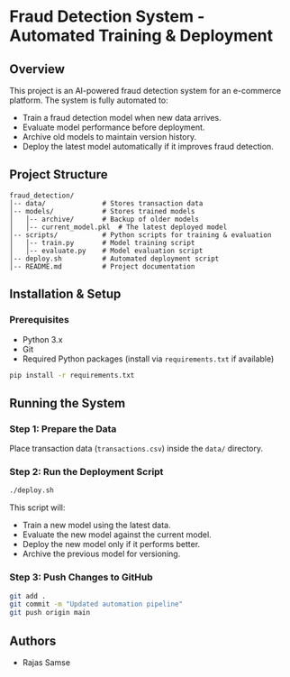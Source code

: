 # Fraud Detection System - Automated Training & Deployment

## Overview
This project is an AI-powered fraud detection system for an e-commerce platform. The system is fully automated to:

- Train a fraud detection model when new data arrives.
- Evaluate model performance before deployment.
- Archive old models to maintain version history.
- Deploy the latest model automatically if it improves fraud detection.

## Project Structure
```
fraud_detection/
│-- data/              # Stores transaction data
│-- models/            # Stores trained models
│   │-- archive/       # Backup of older models
│   │-- current_model.pkl  # The latest deployed model
│-- scripts/           # Python scripts for training & evaluation
│   │-- train.py       # Model training script
│   │-- evaluate.py    # Model evaluation script
│-- deploy.sh          # Automated deployment script
│-- README.md          # Project documentation
```

## Installation & Setup
### Prerequisites
- Python 3.x
- Git
- Required Python packages (install via `requirements.txt` if available)

```bash
pip install -r requirements.txt
```

## Running the System
### Step 1: Prepare the Data
Place transaction data (`transactions.csv`) inside the `data/` directory.

### Step 2: Run the Deployment Script
```bash
./deploy.sh
```
This script will:
- Train a new model using the latest data.
- Evaluate the new model against the current model.
- Deploy the new model only if it performs better.
- Archive the previous model for versioning.

### Step 3: Push Changes to GitHub
```bash
git add .
git commit -m "Updated automation pipeline"
git push origin main
```

## Authors
- Rajas Samse

